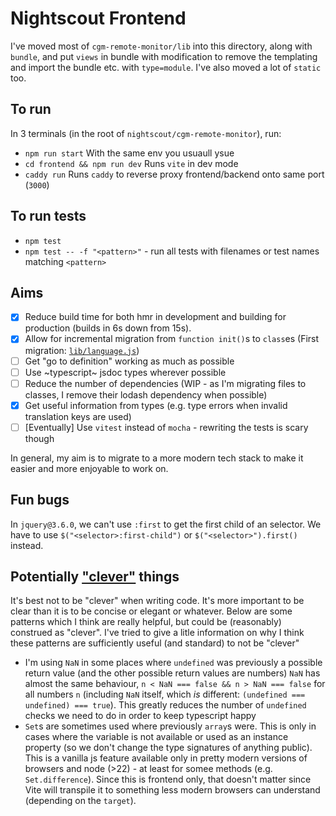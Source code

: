 # Nightscout Frontend

I've moved most of `cgm-remote-monitor/lib` into this directory, along with `bundle`, and put `views` in bundle with modification to remove the
templating and import the bundle etc. with `type=module`. I've also moved a lot of `static` too.

## To run

In 3 terminals (in the root of `nightscout/cgm-remote-monitor`), run:

- `npm run start` With the same env you usuaull ysue
- `cd frontend && npm run dev` Runs `vite` in dev mode
- `caddy run` Runs `caddy` to reverse proxy frontend/backend onto same port (`3000`)

## To run tests

- `npm test`
- `npm test -- -f "<pattern>"` - run all tests with filenames or test names matching `<pattern>`

## Aims

- [x] Reduce build time for both hmr in development and building for production (builds in 6s down from 15s).
- [x] Allow for incremental migration from `function init()`s to `class`es (First migration: [`lib/language.js`](https://github.com/jameslounds/cgm-remote-monitor/blob/vite-migration/frontend/lib/language.js))
- [ ] Get "go to definition" working as much as possible
- [ ] Use ~typescript~ jsdoc types wherever possible
- [ ] Reduce the number of dependencies (WIP - as I'm migrating files to classes, I remove their lodash dependency when possible)
- [x] Get useful information from types (e.g. type errors when invalid translation keys are used)
- [ ] [Eventually] Use `vitest` instead of `mocha` - rewriting the tests is scary though

In general, my aim is to migrate to a more modern tech stack to make it easier and more enjoyable to work on.

## Fun bugs

In `jquery@3.6.0`, we can't use `:first` to get the first child of an selector. We have to use `$("<selector>:first-child")` or `$("<selector>").first()` instead.

## Potentially ["clever"](https://www.simplethread.com/dont-be-clever/) things
It's best not to be "clever" when writing code. It's more important to be clear than it is to be concise or elegant or whatever.
Below are some patterns which I think are really helpful, but could be (reasonably) construed as "clever". 
I've tried to give a litle information on why I think these patterns are sufficiently useful (and standard) to not be "clever"
- I'm using `NaN` in some places where `undefined` was previously a possible return value (and the other possible return values are numbers)
    `NaN` has almost the same behaviour, `n < NaN === false && n > NaN === false` for all numbers `n` (including `NaN` itself, which *is* different: `(undefined === undefined) === true`).
    This greatly reduces the number of `undefined` checks we need to do in order to keep typescript happy
- `Set`s are sometimes used where previously `array`s were. This is only in cases where the variable is not available or used as an instance property (so we don't change the type signatures of anything public). This is a vanilla js feature available only in pretty modern versions of browsers and node (>22) - at least for somee methods (e.g. `Set.difference`). Since this is frontend only, that doesn't matter since Vite will transpile it to something less modern browsers can understand (depending on the `target`).